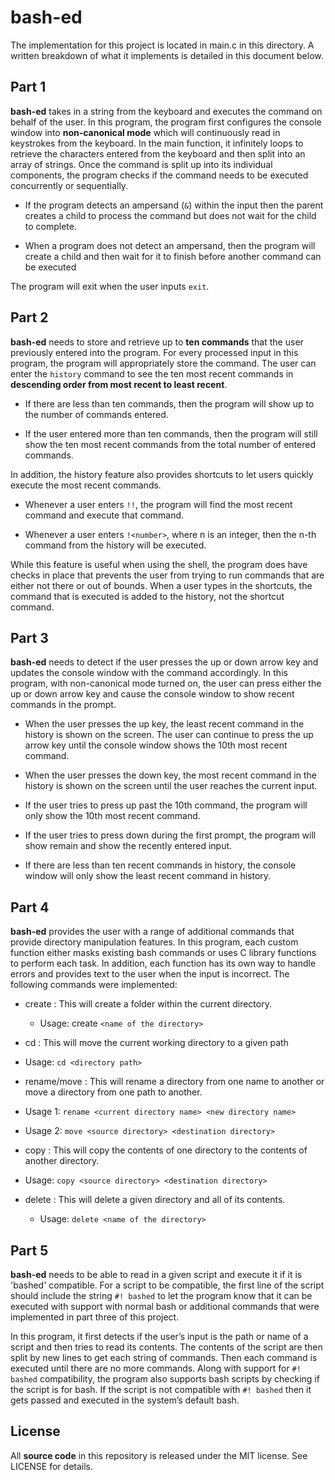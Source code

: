 # bash-ed

The implementation for this project is located in main.c in this directory. A written breakdown of what it implements is detailed in this document below.

## Part 1

**bash-ed** takes in a string from the keyboard and executes the command on behalf of the user. In this program, the program first configures the console window into **non-canonical mode** which will continuously read in keystrokes from the keyboard. In the main function, it infinitely loops to retrieve the characters entered from the keyboard and then split into an array of strings. Once the command is split up into its individual components, the program checks if the command needs to be executed concurrently or sequentially.
 
- If the program detects an ampersand (`&`) within the input then the parent creates a child to process the command but does not wait for the child to complete. 

- When a program does not detect an ampersand, then the program will create a child and then wait for it to finish before another command can be executed

The program will exit when the user inputs `exit`.

## Part 2

**bash-ed** needs to store and retrieve up to **ten commands** that the user previously entered into the program. For every processed input in this program, the program will appropriately store the command. The user can enter the `history` command to see the ten most recent commands in **descending order from most recent to least recent**. 

- If there are less than ten commands, then the program will show up to the number of commands entered. 

- If the user entered more than ten commands, then the program will still show the ten most recent commands from the total number of entered commands. 

In addition, the history feature also provides shortcuts to let users quickly execute the most recent commands. 

- Whenever a user enters `!!`, the program will find the most recent command and execute that command. 

- Whenever a user enters `!<number>`, where n is an integer, then the n-th command from the history will be executed. 

While this feature is useful when using the shell, the program does have checks in place that prevents the user from trying to run commands that are either not there or out of bounds. When a user types in the shortcuts, the command that is executed is added to the history, not the shortcut command.

## Part 3

**bash-ed** needs to detect if the user presses the up or down arrow key and updates the console window with the command accordingly. In this program, with non-canonical mode turned on, the user can press either the up or down arrow key and cause the console window to show recent commands in the prompt. 

- When the user presses the up key, the least recent command in the history is shown on the screen. The user can continue to press the up arrow key until the console window shows the 10th most recent command. 

- When the user presses the down key, the most recent command in the history is shown on the screen until the user reaches the current input. 

- If the user tries to press up past the 10th command, the program will only show the 10th most recent command. 

- If the user tries to press down during the first prompt, the program will show remain and show the recently entered input. 

- If there are less than ten recent commands in history, the console window will only show the least recent command in history.

## Part 4

**bash-ed** provides the user with a range of additional commands that provide directory manipulation features. In this program, each custom function either masks existing bash commands or uses C library functions to perform each task. In addition, each function has its own way to handle errors and provides text to the user when the input is incorrect. The following commands were implemented:

- create : This will create a folder within the current directory.
  - Usage: create `<name of the directory>`
  
- cd : This will move the current working directory to a given path 
 - Usage: `cd <directory path>`

- rename/move : This will rename a directory from one name to another or move a directory from one path to another.
 - Usage 1: `rename <current directory name> <new directory name>`
 - Usage 2: `move <source directory> <destination directory>`

- copy : This will copy the contents of one directory to the contents of another directory.
 - Usage: `copy <source directory> <destination directory>`

- delete : This will delete a given directory and all of its contents.
  - Usage: `delete <name of the directory>`

## Part 5

**bash-ed** needs to be able to read in a given script and execute it if it is 'bashed' compatible. For a script to be compatible, the first line of the script should include the string `#! bashed` to let the program know that it can be executed with support with normal bash or additional commands that were implemented in part three of this project. 

In this program, it first detects if the user’s input is the path or name of a script and then tries to read its contents. The contents of the script are then split by new lines to get each string of commands. Then each command is executed until there are no more commands. Along with support for `#! bashed` compatibility, the program also supports bash scripts by checking if the script is for bash. If the script is not compatible with `#! bashed` then it gets passed and executed in the system’s default bash.

## License

All **source code** in this repository is released under the MIT license. See LICENSE for details.